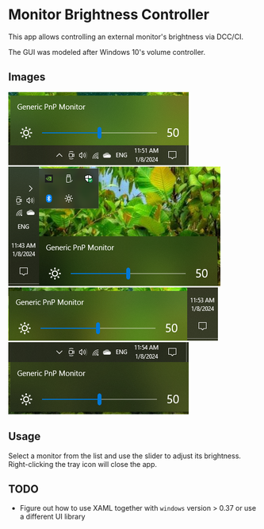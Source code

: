 # Monitor Brightness Controller

This app allows controlling an external monitor's brightness via DCC/CI.

The GUI was modeled after Windows 10's volume controller.

## Images

![bottom](.github/images/monitor-brightness-controller-bottom.png?raw=true)
![left](.github/images/monitor-brightness-controller-left.png?raw=true)
![right](.github/images/monitor-brightness-controller-right.png?raw=true)
![top](.github/images/monitor-brightness-controller-top.png?raw=true)

## Usage

Select a monitor from the list and use the slider to adjust its brightness. Right-clicking the tray icon will close the app.

## TODO

- Figure out how to use XAML together with `windows` version > 0.37 or use a different UI library